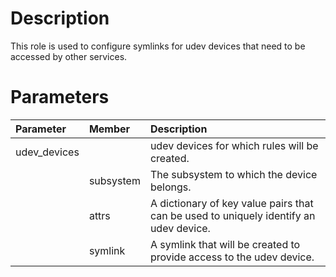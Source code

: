 # Description

This role is used to configure symlinks for udev devices that need to be accessed by other services.

# Parameters

| Parameter    | Member    | Description                                                                           |
|:-------------|:----------|:--------------------------------------------------------------------------------------|
| udev_devices |           | udev devices for which rules will be created.                                         |
 |              | subsystem | The subsystem to which the device belongs.                                            |
 |              | attrs     | A dictionary of key value pairs that can be used to uniquely identify an udev device. |
 |              | symlink   | A symlink that will be created to provide access to the udev device.                  |
